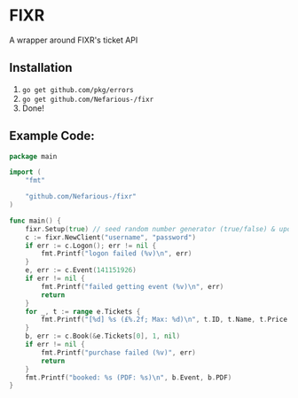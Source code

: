 ﻿# FIXR
A wrapper around FIXR's ticket API

## Installation
1. `go get github.com/pkg/errors`
2. `go get github.com/Nefarious-/fixr`
3. Done!

## Example Code:

```go
package main

import (
	"fmt"

	"github.com/Nefarious-/fixr"
)

func main() {
	fixr.Setup(true) // seed random number generator (true/false) & update FIXR version header
	c := fixr.NewClient("username", "password")
	if err := c.Logon(); err != nil {
		fmt.Printf("logon failed (%v)\n", err)
	}
	e, err := c.Event(141151926)
	if err != nil {
		fmt.Printf("failed getting event (%v)\n", err)
		return
	}
	for _, t := range e.Tickets {
		fmt.Printf("[%d] %s (£%.2f; Max: %d)\n", t.ID, t.Name, t.Price + t.BookingFee, t.Max)
	}
	b, err := c.Book(&e.Tickets[0], 1, nil)
	if err != nil {
		fmt.Printf("purchase failed (%v)", err)
		return
	}
	fmt.Printf("booked: %s (PDF: %s)\n", b.Event, b.PDF)
}
```
